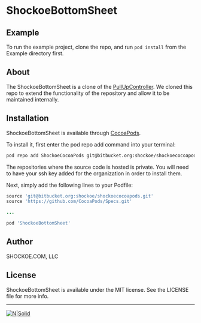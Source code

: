 # ShockoeBottomSheet

## Example

To run the example project, clone the repo, and run `pod install` from the Example directory first.

## About

The ShockoeBottomSheet is a clone of the [PullUpController](https://github.com/MarioIannotta/PullUpController). We cloned this repo to extend the functionality of the repository and allow it to be maintained internally.

## Installation

ShockoeBottomSheet is available through [CocoaPods](https://cocoapods.org).

To install it, first enter the pod repo add command into your terminal:
```bash
pod repo add ShockoeCocoaPods git@bitbucket.org:shockoe/shockoecocoapods.git
```

The repositories where the source code is hosted is private. You will need to have your ssh key added for the organization in order to install them.

Next, simply add the following lines to your Podfile:

```ruby
source 'git@bitbucket.org:shockoe/shockoecocoapods.git'
source 'https://github.com/CocoaPods/Specs.git'

...

pod 'ShockoeBottomSheet'
```
## Author

SHOCKOE.COM, LLC

## License

ShockoeBottomSheet is available under the MIT license. See the LICENSE file for more info.


---

[![N|Solid](https://cdn.shockoe.com/wp-content/uploads/2016/12/27150209/shockoe.enterprise.orange-864.png)](https://www.shockoe.com)